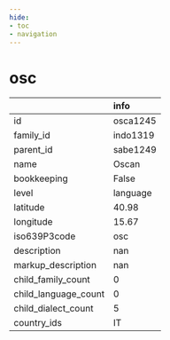 ```yaml
---
hide:
- toc
- navigation
---
```

# osc
|                      | info     |
|:---------------------|:---------|
| id                   | osca1245 |
| family_id            | indo1319 |
| parent_id            | sabe1249 |
| name                 | Oscan    |
| bookkeeping          | False    |
| level                | language |
| latitude             | 40.98    |
| longitude            | 15.67    |
| iso639P3code         | osc      |
| description          | nan      |
| markup_description   | nan      |
| child_family_count   | 0        |
| child_language_count | 0        |
| child_dialect_count  | 5        |
| country_ids          | IT       |